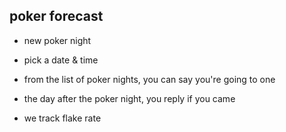 poker forecast
---

- new poker night
- pick a date & time

- from the list of poker nights, you can say you're going to one
- the day after the poker night, you reply if you came
- we track flake rate
